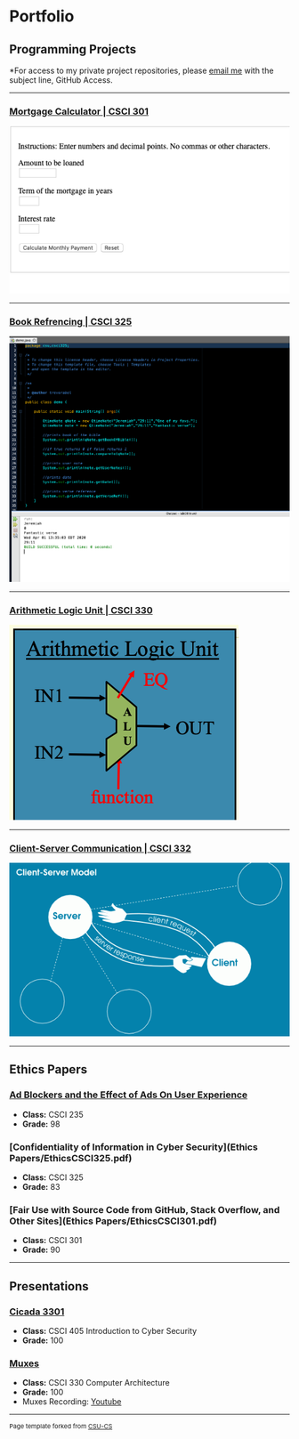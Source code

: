 Portfolio
=========

Programming Projects
--------------------

*For access to my private project repositories, please [email me](mailto:taabel@csustudent.net?subject=GitHub%20Access) with the subject line, GitHub Access.

---
### [Mortgage Calculator | CSCI 301](mortgagecalc.md)

![Format for the GUI of the Mortgage Calculator that takes input and gives output](images/mortgagecover.png)

---
### [Book Refrencing | CSCI 325](bookreference.md)

![Image of the Output with the specific Test Cases](images/bookreferencecover.png)

---
### [Arithmetic Logic Unit | CSCI 330](alu.md)

![Diagram of the Arithmetic Logic Unit with its inputs and output](images/alucover.png)

---
### [Client-Server Communication | CSCI 332](client-server.md)

![Normal Client and Server Communication](images/client-server.png)

---

Ethics Papers
-------------

### [Ad Blockers and the Effect of Ads On User Experience](Ethics%20Papers/EthicsCSCI235.pdf)
-   **Class:**  CSCI 235
-   **Grade:**  98

### [Confidentiality of Information in Cyber Security](Ethics Papers/EthicsCSCI325.pdf)

-   **Class:**  CSCI 325
-   **Grade:**  83

### [Fair Use with Source Code from GitHub, Stack Overflow, and Other Sites](Ethics Papers/EthicsCSCI301.pdf)

-   **Class:**  CSCI 301
-   **Grade:**  90

---

Presentations
-------------

### [Cicada 3301](powerpoints/Cicada3301.pdf)

- **Class:** CSCI 405 Introduction to Cyber Security
- **Grade:** 100


### [Muxes](powerpoints/muxes.pdf)

- **Class:** CSCI 330 Computer Architecture
- **Grade:** 100
- Muxes Recording: <a href="https://youtu.be/RlPTJElZgoQ"> Youtube </a>
---

<p style="font-size:11px">Page template forked from <a href="https://github.com/csu-cs/csci-portfolio">CSU-CS</a></p>
<!-- Remove above link if you don't want to attributive -->
